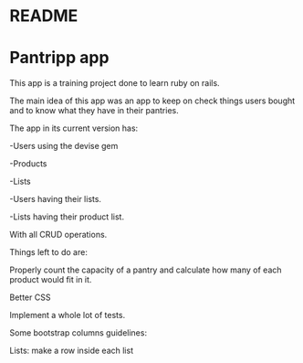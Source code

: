 # README

# Pantripp app

This app is a training project done to learn ruby on rails.

The main idea of this app was an app to keep on check things users
bought and to know what they have in their pantries.

The app in its current version has:

-Users using the devise gem

-Products

-Lists

-Users having their lists.

-Lists having their product list.

With all CRUD operations.

Things left to do are:

Properly count the capacity of a pantry and calculate 
how many of each product would fit in it.

Better CSS

Implement a whole lot of tests.

Some bootstrap columns guidelines:

Lists: make a row inside each list